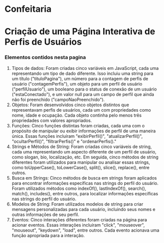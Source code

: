 # Confeitaria


<div>
  <h1>
    Criação de uma Página Interativa de Perfis de Usuários
  </h1>
</div>
<div>
  <h3>
    Elementos contidos nesta pagina
  </h3>
  <ol>
    <li>Tipos de dados: Foram criadas cinco variáveis em JavaScript, cada uma representando um tipo de dado diferente. Isso incluiu uma string para um título ("tituloPagina"), um número para a contagem de perfis de usuário ("contagemPerfis"), um objeto para um perfil de usuário ("perfilUsuario"), um booleano para o status de conexão de um usuário ("estaConectado"), e um valor null para um campo de perfil que ainda não foi preenchido ("campoNaoPreenchido").</li>
    <li>Objetos: Foram desenvolvidos cinco objetos distintos que representavam perfis de usuários, cada um com propriedades como nome, idade e ocupação. Cada objeto continha pelo menos três propriedades com valores apropriados.</li>
    <li>Funções: Cinco funções distintas foram criadas, cada uma com o propósito de manipular ou exibir informações de perfil de uma maneira única. Essas funções incluíram "exibirPerfil()", "atualizarPerfil()", "ocultarPerfil()", "filtrarPerfis()" e "ordenarPerfis()."</li>
    <li>Strings e Métodos de String: Foram criadas cinco variáveis de string, cada uma representando um aspecto diferente de um perfil de usuário, como slogan, bio, localização, etc. Em seguida, cinco métodos de string diferentes foram utilizados para manipular ou analisar essas strings, como toUpperCase(), toLowerCase(), split(), slice(), replace(), entre outros.</li>
    <li>Busca em Strings: Cinco métodos de busca em strings foram aplicados para encontrar informações específicas nas strings do perfil do usuário. Foram utilizados métodos como indexOf(), lastIndexOf(), search(), match(), includes(), entre outros, para localizar informações específicas nas strings do perfil do usuário.</li>
    <li>Modelos de String: Foram utilizados modelos de string para criar mensagens personalizadas para cada usuário, incluindo seus nomes e outras informações de seu perfil.</li>
    <li>Eventos: Cinco interações diferentes foram criadas na página para acionar eventos. Essas interações incluíram "click", "mouseover", "mouseout", "keydown", "load", entre outros. Cada evento acionava uma função apropriada para a interação.</li>
  </ol>
</div>

